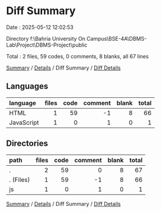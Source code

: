 # Diff Summary

Date : 2025-05-12 12:02:53

Directory f:\\Bahria University On Campus\\BSE-4A\\DBMS-Lab\\Project\\DBMS-Project\\public

Total : 2 files,  59 codes, 0 comments, 8 blanks, all 67 lines

[Summary](results.md) / [Details](details.md) / Diff Summary / [Diff Details](diff-details.md)

## Languages
| language | files | code | comment | blank | total |
| :--- | ---: | ---: | ---: | ---: | ---: |
| HTML | 1 | 59 | -1 | 8 | 66 |
| JavaScript | 1 | 0 | 1 | 0 | 1 |

## Directories
| path | files | code | comment | blank | total |
| :--- | ---: | ---: | ---: | ---: | ---: |
| . | 2 | 59 | 0 | 8 | 67 |
| . (Files) | 1 | 59 | -1 | 8 | 66 |
| js | 1 | 0 | 1 | 0 | 1 |

[Summary](results.md) / [Details](details.md) / Diff Summary / [Diff Details](diff-details.md)